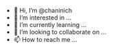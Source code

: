 - 👋 Hi, I’m @chaninich
- 👀 I’m interested in ...
- 🌱 I’m currently learning ...
- 💞️ I’m looking to collaborate on ...
- 📫 How to reach me ...

<!---
chaninich/chaninich is a ✨ special ✨ repository because its `README.md` (this file) appears on your GitHub profile.
You can click the Preview link to take a look at your changes.
--->

